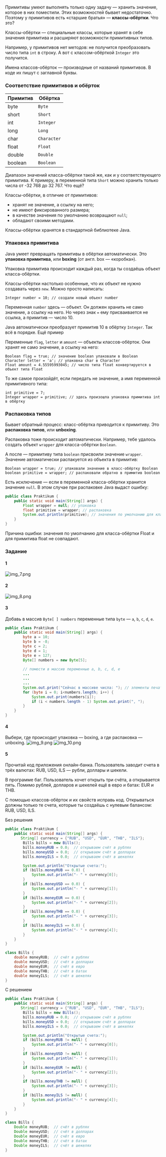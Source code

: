 Примитивы умеют выполнять только одну задачу — хранить значение, которое в них поместили. Этих возможностей бывает недостаточно. Поэтому у примитивов есть «старшие братья» — **классы-обёртки**.
Что это?

Классы-обёртки — специальные классы, которые хранят в себе значения примитива и расширяют возможности примитивных типов.

Например, у примитивов нет методов: не получится преобразовать число типа `int` в строку. А вот с классом-обёрткой `Integer` это получится.

Имена классов-обёрток — производные от названий примитивов. В коде их пишут с заглавной буквы.

### Соответствие примитивов и обёрток

|Примитив|Обёртка|
|---|---|
|byte|`Byte`|
|short|`Short`|
|int|`Integer`|
|long|`Long`|
|char|`Character`|
|float|`Float`|
|double|`Double`|
|boolean|`Boolean`|

Диапазон значений класса-обёртки такой же, как и у соответствующего примитива. К примеру, в переменной типа `Short` можно хранить только числа от -32 768 до 32 767.
Что ещё?

Классы-обёртки, в отличие от примитивов:

- хранят не значение, а ссылку на него;
- не имеют фиксированного размера;
- в качестве значения по умолчанию возвращают `null`;
- обладают своими методами.

Классы-обёртки хранятся в стандартной библиотеке Java.

### Упаковка примитива

Java умеет превращать примитивы в обёртки автоматически. Это **упаковка примитива**, или **boxing** (от англ. box — «коробка»).

Упаковка примитива происходит каждый раз, когда ты создаёшь объект класса-обёртки.

Классы-обёртки настолько особенные, что их объект не нужно создавать через `new`. Можно просто написать:
```
Integer number = 10; // создали новый объект number  
```

Переменная `number` здесь — объект. Он должен хранить не само значение, а ссылку на него. Но через знак `=` ему присваивается не ссылка, а примитив — число 10.

Java автоматически преобразует примитив 10 в обёртку `Integer`. Так всё в порядке.
Ещё пример

Переменные `flag`, `letter` и `amount` — объекты классов-обёрток. Они хранят не само значение, а ссылку на него:
```
Boolean flag = true; // значение boolean упаковали в Boolean
Character letter = 'a'; // упаковка char в Character
Float amount = 4.55595993045; // число типа float конвертируется в объект типа Float  
```

То же самое произойдёт, если передать не значение, а имя переменной примитивного типа:
```
int primitive = 7;
Integer wrapper = primitive; // здесь произошла упаковка примитива int в обёртку 
```
### Распаковка типов

Бывает обратный процесс: класс-обёртка приводится к примитиву. Это **распаковка типов**, или **unboxing**.

Распаковка тоже происходит автоматически. Например, тебе удалось создать объект `wrapper` для класса-обёртки `Boolean`.

А после — примитиву типа `boolean` присвоили значение `wrapper`. Значение автоматически распакуется из объекта в примитив:
```
Boolean wrapper = true; // упаковали значение в класс-обёртку Boolean
boolean primitive = wrapper; // распаковали обратно в примитив boolean 
```

Есть исключение — если в переменной класса-обёртки хранится значение `null`. В этом случае при распаковке Java выдаст ошибку:
```java
public class Praktikum {
    public static void main(String[] args) {
        Float wrapper = null; // упаковка
        float primitive = wrapper; // распаковка
        System.out.println(primitive); // значения по умолчанию для класса-обёртки Float и для примитива float не совпадают
    }
}
```
Причина ошибки: значения по умолчанию для класса-обёртки Float и для примитива float не совпадают.

### Задание 
#### 1
![img_7.png](img%2Fimg_7.png)
#### 2
![img_8.png](img%2Fimg_8.png)
#### 3
Добавь в массив `Byte[ ] numbers` переменные типа `byte` — `a`, `b`, `с`, `d`, `e`.

```java
public class Praktikum {
    public static void main(String[] args) {
        byte a = 10;
        byte b = -8;
        byte c = 2;
		byte d = 1;
		byte e = 127;
        Byte[] numbers = new Byte[5];
        
        // помести в массив переменные a, b, с, d, e
        ...
        ...
        ...
        System.out.print("Сейчас в массиве числа: "); // элементы печатаются
		for (byte i = 0; i<numbers.length; i++) {
            System.out.print(numbers[i]);
            if (i < numbers.length - 1) System.out.print(", ");
		}
    }
}
```
#### 4
Выбери, где происходит упаковка — boxing, а где распаковка — unboxing.
![img_9.png](img%2Fimg_9.png)
![img_10.png](img%2Fimg_10.png)

#### 5
Прочитай код приложения онлайн-банка. Пользователь заводит счета в трёх валютах: RUB, USD, ILS — рубли, доллары и шекели.

В программе баг. Пользователь хочет открыть три счёта, а открывается пять. Помимо рублей, долларов и шекелей ещё в евро и батах: EUR и THB.

С помощью классов-обёрток и их свойств исправь код. Открываться должны только те счета, которые ты создаёшь с нулевым балансом: RUB, USD, ILS.

Без решения
```java
public class Praktikum {
    public static void main(String[] args) {
       String[] currency = {"RUB", "USD", "EUR", "THB", "ILS"};
        Bills bills = new Bills();
        bills.moneyRUB = 0.0;  // открываем счёт в рублях
        bills.moneyUSD = 0.0;  // открываем счёт в долларах
        bills.moneyILS = 0.0;  // открываем счёт в шекелях

        System.out.println("Открытые счета:");
        if (bills.moneyRUB == 0.0) {
            System.out.println("- " + currency[0]);
        }
        if (bills.moneyUSD == 0.0) {
            System.out.println("- " + currency[1]);
        }
        if (bills.moneyEUR == 0.0) {
            System.out.println("- " + currency[2]);
        }
        if (bills.moneyTHB == 0.0) {
            System.out.println("- " + currency[3]);
        }
        if (bills.moneyILS == 0.0) {
            System.out.println("- " + currency[4]);
        }
    }
}

class Bills {
    double moneyRUB;  // счёт в рублях
    double moneyUSD;  // счёт в долларах
    double moneyEUR;  // счёт в евро
    double moneyTHB;  // счёт в батах
    double moneyILS;  // счёт в шекелях
}
```

С решением
```java
public class Praktikum {
    public static void main(String[] args) {
       String[] currency = {"RUB", "USD", "EUR", "THB", "ILS"};
        Bills bills = new Bills();
        bills.moneyRUB = 0.0;  // открываем счёт в рублях
        bills.moneyUSD = 0.0;  // открываем счёт в долларах
        bills.moneyILS = 0.0;  // открываем счёт в шекелях

        System.out.println("Открытые счета:");
        if (bills.moneyRUB != null) {
            System.out.println("- " + currency[0]);
        }
        if (bills.moneyUSD != null) {
            System.out.println("- " + currency[1]);
        }
        if (bills.moneyEUR != null) {
            System.out.println("- " + currency[2]);
        }
        if (bills.moneyTHB != null) {
            System.out.println("- " + currency[3]);
        }
        if (bills.moneyILS != null) {
            System.out.println("- " + currency[4]);
        }
    }
}

class Bills {
    Double moneyRUB;  // счёт в рублях
    Double moneyUSD;  // счёт в долларах
    Double moneyEUR;  // счёт в евро
    Double moneyTHB;  // счёт в батах
    Double moneyILS;  // счёт в шекелях
}
```